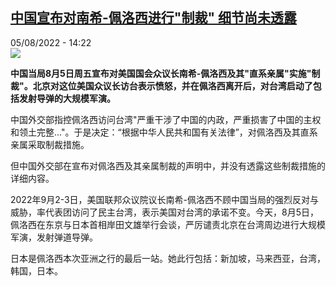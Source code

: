 <!--1659703502000-->
[中国宣布对南希-佩洛西进行&quot;制裁&quot; 细节尚未透露](https://www.rfi.fr/cn/%E5%9B%BD%E9%99%85/20220805-%E4%B8%AD%E5%9B%BD%E5%AE%A3%E5%B8%83%E5%AF%B9%E5%8D%97%E5%B8%8C-%E4%BD%A9%E6%B4%9B%E8%A5%BF%E8%BF%9B%E8%A1%8C-%E5%88%B6%E8%A3%81-%E7%BB%86%E8%8A%82%E5%B0%9A%E6%9C%AA%E9%80%8F%E9%9C%B2)
------

<div>05/08/2022 - 14:22</div><img src="https://s.rfi.fr/media/display/3fdbc6f0-12a4-11ed-97b9-005056bfa79e/w:1280/p:16x9/FVKuTZS24ZH8lnnmKXtynb.png"><p><strong>中国当局8月5日周五宣布对美国国会众议长南希-佩洛西及其"直系亲属"实施"制裁"。北京对这位美国众议长访台表示愤怒，并在佩洛西离开后，对台湾启动了包括发射导弹的大规模军演。                </strong></p><div ><p>中国外交部指控佩洛西访问台湾"严重干涉了中国的内政，严重损害了中国的主权和领土完整..."。于是决定：“根据中华人民共和国有关法律”，对佩洛西及其直系亲属采取制裁措施。</p><p>但中国外交部在宣布对佩洛西及其亲属制裁的声明中，并没有透露这些制裁措施的详细内容。</p><p>2022年9月2-3日，美国联邦众议院议长南希-佩洛西不顾中国当局的强烈反对与威胁，率代表团访问了民主台湾，表示美国对台湾的承诺不变。今天，8月5日，佩洛西在东京与日本首相岸田文雄举行会谈，严厉谴责北京在台湾周边进行大规模军演，发射弹道导弹。</p><p>日本是佩洛西本次亚洲之行的最后一站。她此行包括：新加坡，马来西亚，台湾，韩国，日本。</p><div data-selfpromo-newsletter></div><div data-selfpromo-app></div></div>
